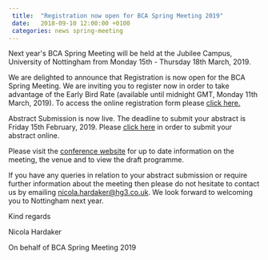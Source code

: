 ```yaml
---
 title:  "Registration now open for BCA Spring Meeting 2019"
 date:   2018-09-10 12:00:00 +0100
 categories: news spring-meeting
---
```


Next year's BCA Spring Meeting will be held at the Jubilee Campus, University of Nottingham from Monday 15th - Thursday 18th March, 2019. 

We are delighted to announce that Registration is now open for the BCA Spring Meeting. We are inviting you to register now in order to take advantage of the Early Bird Rate (available until midnight GMT, Monday 11th March, 2019). 
To access the online registration form please [click here.](https://registrations.hg3conferences.co.uk/hg3/frontend/reg/tOtherPage.csp?pageID=43260&eventID=131&mainFramePageID=43260&CSPCHD=005001000000p2OrJauQcAtYMF5gt3mh6HXU9nzRoerWbVtVCV)

Abstract Submission is now live. The deadline to submit your abstract is Friday 15th February, 2019. Please [click here](https://hg3.co.uk/bca/) in order to submit your abstract online. 

Please visit the [conference website](https://registrations.hg3conferences.co.uk/hg3/frontend/reg/thome.csp?pageID=43201&eventID=131) for up to date information on the meeting, the venue and to view the draft programme.

If you have any queries in relation to your abstract submission or require further information about the meeting then please do not hesitate to contact us by emailing nicola.hardaker@hg3.co.uk. We look forward to welcoming you to Nottingham next year. 

Kind regards

Nicola Hardaker

On behalf of BCA Spring Meeting 2019

